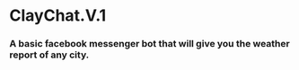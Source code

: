 # ClayChat.V.1 
### A basic facebook messenger bot that will give you the weather report of any city.

